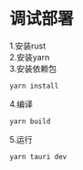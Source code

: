 # 调试部署
1.安装rust<br>
2.安装yarn<br>
3.安装依赖包<br>
```shell
yarn install 
```
4.编译
```shell
yarn build
```
5.运行
```shell
yarn tauri dev
```